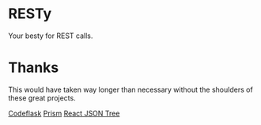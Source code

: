 # RESTy

Your besty for REST calls.

# Thanks

This would have taken way longer than necessary without the shoulders of these great projects.

[Codeflask](https://github.com/kazzkiq/CodeFlask.js)
[Prism](https://github.com/PrismJS/prism)
[React JSON Tree](https://github.com/alexkuz/react-json-tree)